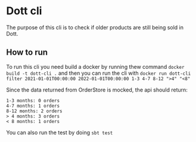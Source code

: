 # Dott cli
The purpose of this cli is to check if older products are still being sold in Dott.

## How to run

To run this cli you need build a docker by running thew command `docker build -t dott-cli .` and then you can run the cli with 
`docker run dott-cli filter 2021-01-01T00:00:00 2022-01-01T00:00:00 1-3 4-7 8-12 ">4" "<8"`

Since the data returned from OrderStore is mocked, the api should return: 
````
1-3 months: 0 orders
4-7 months: 1 orders
8-12 months: 2 orders
> 4 months: 3 orders
< 8 months: 1 orders
````

You can also run the test by doing `sbt test`